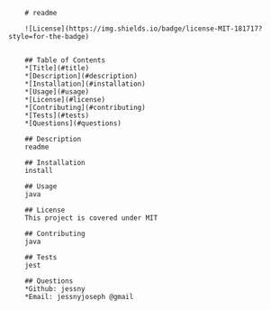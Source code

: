 
        # readme

        ![License](https://img.shields.io/badge/license-MIT-181717?style=for-the-badge) 


        ## Table of Contents
        *[Title](#title)
        *[Description](#description)
        *[Installation](#installation)
        *[Usage](#usage)
        *[License](#license)
        *[Contributing](#contributing)
        *[Tests](#tests)
        *[Questions](#questions)

        ## Description
        readme

        ## Installation
        install

        ## Usage
        java

        ## License
        This project is covered under MIT

        ## Contributing
        java

        ## Tests
        jest

        ## Questions 
        *Github: jessny
        *Email: jessnyjoseph @gmail
        